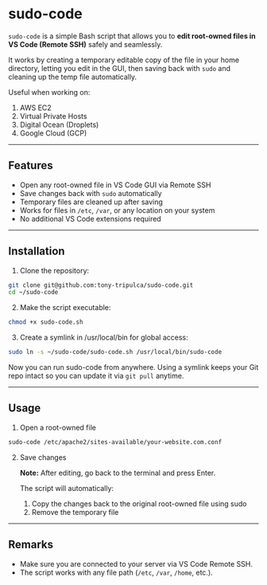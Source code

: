# sudo-code

`sudo-code` is a simple Bash script that allows you to **edit root-owned files in VS Code (Remote SSH)** safely and seamlessly.  

It works by creating a temporary editable copy of the file in your home directory, letting you edit in the GUI, then saving back with `sudo` and cleaning up the temp file automatically.

Useful when working on:

1. AWS EC2
2. Virtual Private Hosts
3. Digital Ocean (Droplets)
4. Google Cloud (GCP)

---

## **Features**

- Open any root-owned file in VS Code GUI via Remote SSH  
- Save changes back with `sudo` automatically  
- Temporary files are cleaned up after saving  
- Works for files in `/etc`, `/var`, or any location on your system  
- No additional VS Code extensions required  

---

## **Installation**

1. Clone the repository:

```bash
git clone git@github.com:tony-tripulca/sudo-code.git
cd ~/sudo-code
```

2. Make the script executable:

```bash
chmod +x sudo-code.sh
```

3. Create a symlink in /usr/local/bin for global access:

```bash
sudo ln -s ~/sudo-code/sudo-code.sh /usr/local/bin/sudo-code
```

Now you can run sudo-code from anywhere. Using a symlink keeps your Git repo intact so you can update it via `git pull` anytime.

---

## **Usage**

1. Open a root-owned file

```bash
sudo-code /etc/apache2/sites-available/your-website.com.conf
```

2. Save changes

    **Note:** After editing, go back to the terminal and press Enter.
   
    The script will automatically:
   1. Copy the changes back to the original root-owned file using sudo
   2. Remove the temporary file

---

## **Remarks**
- Make sure you are connected to your server via VS Code Remote SSH.
- The script works with any file path (`/etc`, `/var`, `/home`, etc.).